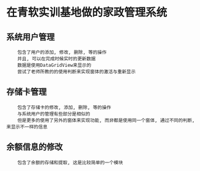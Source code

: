 ﻿在青软实训基地做的家政管理系统
=

系统用户管理
-

		包含了用户的添加, 修改, 删除, 等的操作
		并且, 可以在完成时候实时的更新数据
		数据是使用DataGridView来显示的
		尝试了老师所教的的使用判断来实现窗体的激活与重新显示

存储卡管理
-
		包含了存储卡的修改, 添加, 删除, 等的操作
		与系统用户的管理有些部分是相似的
		但是更多的使用了另外的窗体来实现功能, 而非都是使用同一个窗体, 通过不同的判断, 来显示不一样的信息
余额信息的修改
-
		包含了余额的存储和提取, 这是比较简单的一个模块


